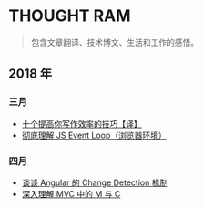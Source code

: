 # THOUGHT RAM

> 包含文章翻译、技术博文、生活和工作的感悟。


## 2018 年

### 三月

* [十个提高你写作效率的技巧【译】](https://github.com/daihere1993/ThoughtRam/issues/1)
* [彻底理解 JS Event Loop（浏览器环境）](https://github.com/daihere1993/ThoughtRam/issues/2)

### 四月

* [谈谈 Angular 的 Change Detection 机制](https://github.com/daihere1993/ThoughtRam/issues/3)
* [深入理解 MVC 中的 M 与 C](https://github.com/daihere1993/ThoughtRam/issues/4)
